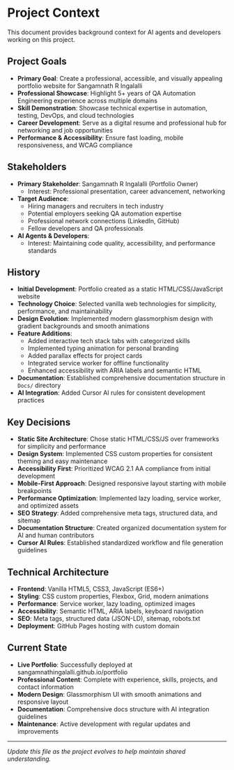 # Project Context

This document provides background context for AI agents and developers working on this project.

## Project Goals
- **Primary Goal**: Create a professional, accessible, and visually appealing portfolio website for Sangamnath R Ingalalli
- **Professional Showcase**: Highlight 5+ years of QA Automation Engineering experience across multiple domains
- **Skill Demonstration**: Showcase technical expertise in automation, testing, DevOps, and cloud technologies
- **Career Development**: Serve as a digital resume and professional hub for networking and job opportunities
- **Performance & Accessibility**: Ensure fast loading, mobile responsiveness, and WCAG compliance

## Stakeholders
- **Primary Stakeholder**: Sangamnath R Ingalalli (Portfolio Owner)
  - Interest: Professional presentation, career advancement, networking
- **Target Audience**: 
  - Hiring managers and recruiters in tech industry
  - Potential employers seeking QA automation expertise
  - Professional network connections (LinkedIn, GitHub)
  - Fellow developers and QA professionals
- **AI Agents & Developers**: 
  - Interest: Maintaining code quality, accessibility, and performance standards

## History
- **Initial Development**: Portfolio created as a static HTML/CSS/JavaScript website
- **Technology Choice**: Selected vanilla web technologies for simplicity, performance, and maintainability
- **Design Evolution**: Implemented modern glassmorphism design with gradient backgrounds and smooth animations
- **Feature Additions**: 
  - Added interactive tech stack tabs with categorized skills
  - Implemented typing animation for personal branding
  - Added parallax effects for project cards
  - Integrated service worker for offline functionality
  - Enhanced accessibility with ARIA labels and semantic HTML
- **Documentation**: Established comprehensive documentation structure in `Docs/` directory
- **AI Integration**: Added Cursor AI rules for consistent development practices

## Key Decisions
- **Static Site Architecture**: Chose static HTML/CSS/JS over frameworks for simplicity and performance
- **Design System**: Implemented CSS custom properties for consistent theming and easy maintenance
- **Accessibility First**: Prioritized WCAG 2.1 AA compliance from initial development
- **Mobile-First Approach**: Designed responsive layout starting with mobile breakpoints
- **Performance Optimization**: Implemented lazy loading, service worker, and optimized assets
- **SEO Strategy**: Added comprehensive meta tags, structured data, and sitemap
- **Documentation Structure**: Created organized documentation system for AI and human contributors
- **Cursor AI Rules**: Established standardized workflow and file generation guidelines

## Technical Architecture
- **Frontend**: Vanilla HTML5, CSS3, JavaScript (ES6+)
- **Styling**: CSS custom properties, Flexbox, Grid, modern animations
- **Performance**: Service worker, lazy loading, optimized images
- **Accessibility**: Semantic HTML, ARIA labels, keyboard navigation
- **SEO**: Meta tags, structured data (JSON-LD), sitemap, robots.txt
- **Deployment**: GitHub Pages hosting with custom domain

## Current State
- **Live Portfolio**: Successfully deployed at sangamnathingalalli.github.io/portfolio
- **Professional Content**: Complete with experience, skills, projects, and contact information
- **Modern Design**: Glassmorphism UI with smooth animations and responsive layout
- **Documentation**: Comprehensive docs structure with AI integration guidelines
- **Maintenance**: Active development with regular updates and improvements

---

*Update this file as the project evolves to help maintain shared understanding.* 